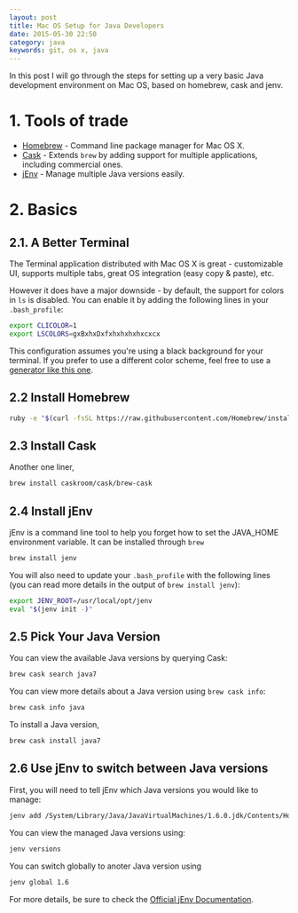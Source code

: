 ```yaml
---
layout: post
title: Mac OS Setup for Java Developers
date: 2015-05-30 22:50
category: java
keywords: git, os x, java 
---
```


In this post I will go through the steps for setting up a very basic Java development
environment on Mac OS, based on homebrew, cask and jenv.

<!-- more -->

# 1. Tools of trade
* [Homebrew](http://brew.sh) - Command line package manager for Mac OS X.
* [Cask](http://caskroom.io/) - Extends `brew` by adding support for multiple
  applications, including commercial ones.  
* [jEnv](http://www.jenv.be/) - Manage multiple Java versions easily.

# 2. Basics

## 2.1. A Better Terminal

The Terminal application distributed with Mac OS X is great - customizable UI,
supports multiple tabs, great OS integration (easy copy & paste), etc. 

However it does have a major downside - by default, the support for colors in
`ls` is disabled. You can enable it by adding the following lines in your
`.bash_profile`: 

``` bash
export CLICOLOR=1
export LSCOLORS=gxBxhxDxfxhxhxhxhxcxcx
```

This configuration assumes you're using a black background for your terminal. If
you prefer to use a different color scheme, feel free to use a [generator like
this one](http://geoff.greer.fm/lscolors/).

## 2.2 Install Homebrew 

``` bash 
ruby -e "$(curl -fsSL https://raw.githubusercontent.com/Homebrew/install/master/install)"
```

## 2.3 Install Cask 
Another one liner, 

``` bash
brew install caskroom/cask/brew-cask
```

## 2.4 Install jEnv 
jEnv is a command line tool to help you forget how to set the JAVA_HOME
environment variable. It can be installed through `brew`

``` bash 
brew install jenv
```

You will also need to update your `.bash_profile` with the following lines (you
can read more details in the output of `brew install jenv`): 

``` bash 
export JENV_ROOT=/usr/local/opt/jenv
eval "$(jenv init -)"
```

## 2.5 Pick Your Java Version
You can view the available Java versions by querying Cask: 

``` bash 
brew cask search java7 
```

You can view more details about a Java version using `brew cask info`: 

``` bash
brew cask info java 
```

To install a Java version, 
``` bash 
brew cask install java7 
```

## 2.6 Use jEnv to switch between Java versions
First, you will need to tell jEnv which Java versions you would like to manage:

``` bash 
jenv add /System/Library/Java/JavaVirtualMachines/1.6.0.jdk/Contents/Home/ 
```

You can view the managed Java versions using:

``` bash 
jenv versions 
```

You can switch globally to anoter Java version using 

``` bash 
jenv global 1.6 
```

For more details, be sure to check the [Official jEnv
Documentation](http://www.jenv.be/).
